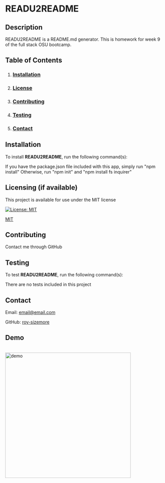 # **READU2README**

  ## **Description**
  
  READU2README is a README.md generator. This is homework for week 9 of the full stack OSU bootcamp.
  
  ## **Table of Contents**
  
  1. ### [Installation](#installation)
  
  2. ### [License](#license)
  
  3. ### [Contributing](#contributing)
  
  4. ### [Testing](#testing)
  
  5. ### [Contact](#contact)
  
  ## **Installation**
  
  To install **READU2README**, run the following command(s):
  
  If you have the package.json file included with this app, simply run "npm install" Otherwise, run "npm init" and "npm install fs inquirer"
  
  ## **Licensing** (if available)
  
  This project is available for use under the MIT license
  
  [![License: MIT](https://img.shields.io/badge/License-MIT-yellow.svg)](https://opensource.org/licenses/MIT)
  
  [MIT](https://opensource.org/licenses/MIT)
    
  ## **Contributing**
  
  Contact me through GitHub
  
  ## **Testing**
  
  To test **READU2README**, run the following command(s):
  
  There are no tests included in this project
    
  ## **Contact**
  
  Email: email@email.com

  GitHub: [roy-sizemore](https://github.com/roy-sizemore/)

  ## **Demo**
  <br><img src="https://github.com/roy-sizemore/screenshots/blob/main/readu2readme.gif" alt="demo" width="400px">

